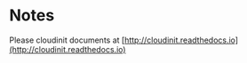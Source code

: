 # Notes

Please cloudinit documents at [http://cloudinit.readthedocs.io](http://cloudinit.readthedocs.io)
